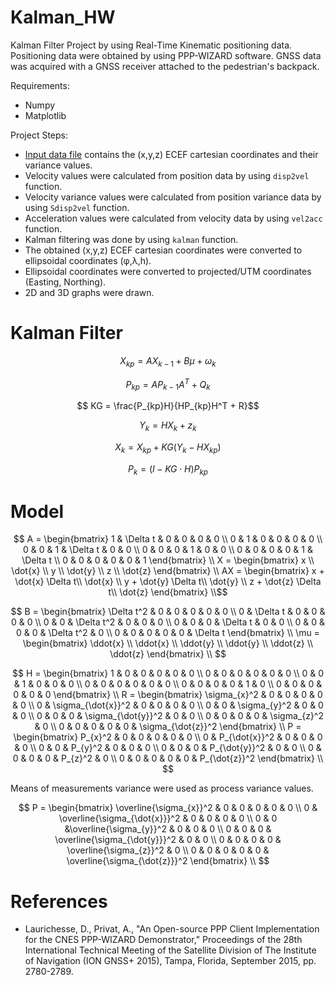 # Kalman_HW

Kalman Filter Project by using Real-Time Kinematic positioning data. Positioning data were obtained by using PPP-WIZARD software. GNSS data was acquired with a GNSS receiver attached to the pedestrian's backpack.

Requirements:
- Numpy
- Matplotlib

Project Steps:
- [Input data file](output_lowlevel_itu_kampus_RAIM) contains the (x,y,z) ECEF cartesian coordinates and their variance values.
- Velocity values were calculated from position data by using ```disp2vel``` function.
- Velocity variance values were calculated from position variance data by using ```Sdisp2vel``` function.
- Acceleration values were calculated from velocity data by using ```vel2acc``` function.
- Kalman filtering was done by using ```kalman``` function.
- The obtained (x,y,z) ECEF cartesian coordinates were converted to ellipsoidal coordinates (φ,λ,h).
- Ellipsoidal coordinates were converted to projected/UTM coordinates (Easting, Northing).
- 2D and 3D graphs were drawn.

# Kalman Filter

```math
    X_{kp} = AX_{k-1} + B \mu  + \omega_k
```

```math
    P_{kp} = AP_{k-1}A^T + Q_k
```

```math
    KG = \frac{P_{kp}H}{HP_{kp}H^T + R}
```

```math
    Y_k = H X_{k} + z_k
```

```math
    X_k = X_{kp}+ KG(Y_k - HX_{kp})
```

```math
    P_k = (I - KG \cdot H) P_{kp}
```
# Model

```math
    A = \begin{bmatrix}
            1 & \Delta t & 0 & 0 & 0 & 0 \\
            0 & 1        & 0 & 0 & 0 & 0 \\
            0 & 0        & 1 & \Delta t  & 0 & 0 \\
            0 & 0        & 0 & 1 & 0 & 0 \\
            0 & 0        & 0 & 0 & 1 & \Delta t  \\
            0 & 0        & 0 & 0 & 0 & 1 
        \end{bmatrix} \\
    X = \begin{bmatrix}
            x \\
            \dot{x} \\
            y \\
            \dot{y} \\
            z \\
            \dot{z} 
        \end{bmatrix} \\
    AX = \begin{bmatrix}
            x + \dot{x} \Delta t\\
            \dot{x} \\
            y + \dot{y} \Delta t\\
            \dot{y} \\
            z + \dot{z} \Delta t\\
            \dot{z} 
        \end{bmatrix} \\
```
```math        
    B = \begin{bmatrix}
            \Delta t^2 & 0 & 0 & 0 & 0 & 0 \\
            0 & \Delta t & 0 & 0 & 0 & 0 \\
            0 & 0 & \Delta t^2 & 0 & 0 & 0 \\
            0 & 0 & 0 & \Delta t & 0 & 0 \\
            0 & 0 & 0 & 0 & \Delta t^2 & 0  \\
            0 & 0 & 0 & 0 & 0 & \Delta t 
        \end{bmatrix} \\
    \mu = \begin{bmatrix}
            \ddot{x} \\
            \ddot{x} \\
            \ddot{y} \\
            \ddot{y} \\
            \ddot{z} \\
            \ddot{z} 
        \end{bmatrix} \\   
```
```math        
    H = \begin{bmatrix}
            1 & 0 & 0 & 0 & 0 & 0 \\
            0 & 0 & 0 & 0 & 0 & 0 \\
            0 & 0 & 1 & 0 & 0 & 0 \\
            0 & 0 & 0 & 0 & 0 & 0 \\
            0 & 0 & 0 & 0 & 1 & 0  \\
            0 & 0 & 0 & 0 & 0 & 0 
        \end{bmatrix} \\
        
    R = \begin{bmatrix}
            \sigma_{x}^2 & 0 & 0 & 0 & 0 & 0 \\
            0 & \sigma_{\dot{x}}^2 & 0 & 0 & 0 & 0 \\
            0 & 0 & \sigma_{y}^2 & 0 & 0 & 0 \\
            0 & 0 & 0 & \sigma_{\dot{y}}^2 & 0 & 0 \\
            0 & 0 & 0 & 0 & \sigma_{z}^2 & 0  \\
            0 & 0 & 0 & 0 & 0 & \sigma_{\dot{z}}^2 
        \end{bmatrix} \\
    P = \begin{bmatrix}
            P_{x}^2 & 0 & 0 & 0 & 0 & 0 \\
            0 & P_{\dot{x}}^2 & 0 & 0 & 0 & 0 \\
            0 & 0 & P_{y}^2 & 0 & 0 & 0 \\
            0 & 0 & 0 & P_{\dot{y}}^2 & 0 & 0 \\
            0 & 0 & 0 & 0 & P_{z}^2 & 0  \\
            0 & 0 & 0 & 0 & 0 & P_{\dot{z}}^2 
        \end{bmatrix} \\
        
```

Means of measurements variance were used as process variance values.

```math 
    P = \begin{bmatrix}
            \overline{\sigma_{x}}^2 & 0 & 0 & 0 & 0 & 0 \\
            0 & \overline{\sigma_{\dot{x}}}^2 & 0 & 0 & 0 & 0 \\
            0 & 0 &\overline{\sigma_{y}}^2 & 0 & 0 & 0 \\
            0 & 0 & 0 & \overline{\sigma_{\dot{y}}}^2 & 0 & 0 \\
            0 & 0 & 0 & 0 & \overline{\sigma_{z}}^2 & 0  \\
            0 & 0 & 0 & 0 & 0 & \overline{\sigma_{\dot{z}}}^2 
        \end{bmatrix} \\

```

# References

- Laurichesse, D., Privat, A., "An Open-source PPP Client Implementation for the CNES PPP-WIZARD Demonstrator," Proceedings of the 28th International Technical Meeting of the Satellite Division of The Institute of Navigation (ION GNSS+ 2015), Tampa, Florida, September 2015, pp. 2780-2789.
